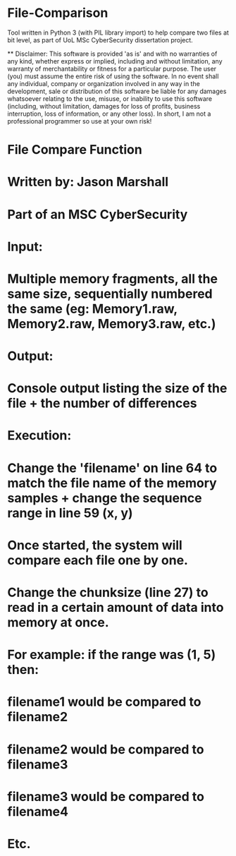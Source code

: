 # File-Comparison
Tool written in Python 3 (with PIL library import) to help compare two files at bit level, as part of UoL MSc CyberSecurity dissertation project.

** Disclaimer:
This software is provided 'as is' and with no warranties of any kind, whether express or implied, including and without limitation, any warranty of merchantability or fitness for a particular purpose. The user (you) must assume the entire risk of using the software. In no event shall any individual, company or organization involved in any way in the development, sale or distribution of this software be liable for any damages whatsoever relating to the use, misuse, or inability to use this software (including, without limitation, damages for loss of profits, business interruption, loss of information, or any other loss). In short, I am not a professional programmer so use at your own risk!

# File Compare Function
# Written by: Jason Marshall
# Part of an MSC CyberSecurity
#
# Input:
#   Multiple memory fragments, all the same size, sequentially numbered the same (eg: Memory1.raw, Memory2.raw, Memory3.raw, etc.)
# Output:
#   Console output listing the size of the file + the number of differences
#
# Execution:
#   Change the 'filename' on line 64 to match the file name of the memory samples + change the sequence range in line 59 (x, y)
#   Once started, the system will compare each file one by one.
#   Change the chunksize (line 27) to read in a certain amount of data into memory at once.
#
#   For example:  if the range was (1, 5) then:
#      filename1 would be compared to filename2
#      filename2 would be compared to filename3
#      filename3 would be compared to filename4
#      Etc.
